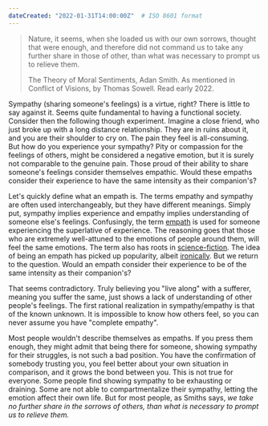 ```yaml
---
dateCreated: "2022-01-31T14:00:00Z"  # ISO 8601 format
---
```


<blockquote>
    <p> Nature, it seems, when she loaded us with our own sorrows, thought that were enough, and therefore did not command us to take any further share in those of other, than what was necessary to prompt us to relieve them. </p>
    <figcaption>The Theory of Moral Sentiments, Adan Smith. As mentioned in Conflict of Visions, by Thomas Sowell. Read early 2022.</figcaption>
</blockquote>

Sympathy (sharing someone's feelings) is a virtue, right? There is little to say against it. Seems quite fundamental to having a functional society. Consider then the following though experiment. Imagine a close friend, who just broke up with a long distance relationship. They are in ruins about it, and you are their shoulder to cry on. The pain they feel is all-consuming. But how do you experience your sympathy? Pity or compassion for the feelings of others, might be considered a negative emotion, but it is surely not comparable to the genuine pain. Those proud of their ability to share someone's feelings consider themselves empathic. Would these empaths consider their experience to have the same intensity as their companion's?

Let's quickly define what an empath is. The terms empathy and sympathy are often used interchangeably, but they have different meanings. Simply put, sympathy implies experience and empathy implies understanding of someone else's feelings. Confusingly, the term [empath](https://www.verywellmind.com/what-is-an-empath-and-how-do-you-know-if-you-are-one-5119883) is used for someone experiencing the superlative of experience. The reasoning goes that those who are extremely well-attuned to the emotions of people around them, will feel the same emotions. The term also has roots in [science-fiction](https://tvtropes.org/pmwiki/pmwiki.php/Main/TheEmpath). The idea of being an empath has picked up popularity, albeit [ironically](https://www.youtube.com/watch?v=3cr9CVx2-8Q). But we return to the question. Would an empath consider their experience to be of the same intensity as their companion's?

That seems contradictory. Truly believing you "live along" with a sufferer, meaning you suffer the same, just shows a lack of understanding of other people's feelings. The first rational realization in sympathy/empathy is that of the known unknown. It is impossible to know how others feel, so you can never assume you have "complete empathy". 

Most people wouldn't describe themselves as empaths. If you press them enough, they might admit that being there for someone, showing sympathy for their struggles, is not such a bad position. You have the confirmation of somebody trusting you, you feel better about your own situation in comparison, and it grows the bond between you. This is not true for everyone. Some people find showing sympathy to be exhausting or draining. Some are not able to compartmentalize their sympathy, letting the emotion affect their own life. But for most people, as Smiths says, *we take no further share in the sorrows of others, than what is necessary to prompt us to relieve them.*